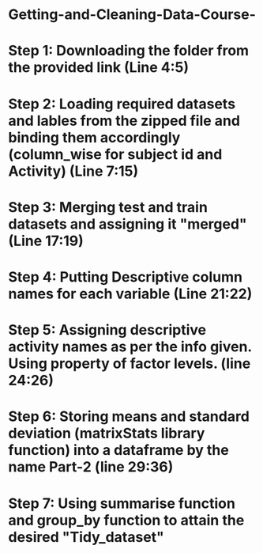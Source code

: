 # Getting-and-Cleaning-Data-Course-
# Step 1: Downloading the folder from the provided link (Line 4:5)
# Step 2: Loading required datasets and lables from the zipped file and binding them accordingly (column_wise for subject id and Activity) (Line 7:15)
# Step 3: Merging test and train datasets and assigning it "merged" (Line 17:19)
# Step 4: Putting Descriptive column names for each variable (Line 21:22) 
# Step 5: Assigning descriptive activity names as per the info given. Using property of factor levels. (line 24:26)
# Step 6: Storing means and standard deviation (matrixStats library function) into a dataframe by the name Part-2 (line 29:36)
# Step 7: Using summarise function and group_by function to attain the desired "Tidy_dataset"
